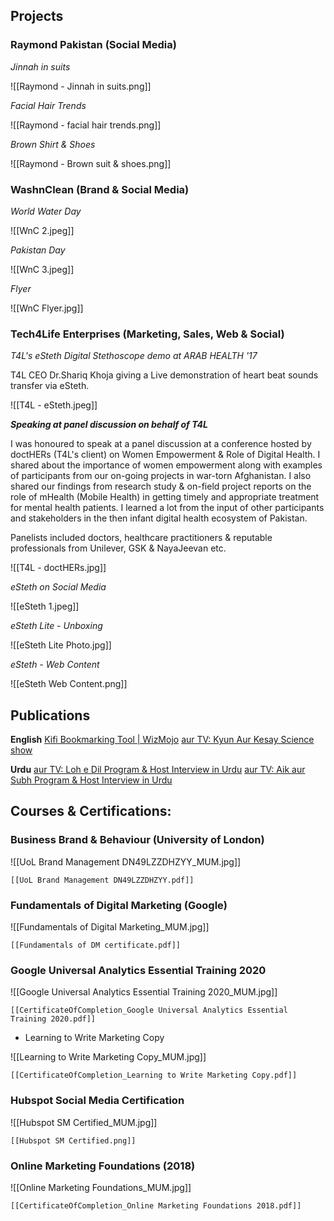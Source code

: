 ## Projects

### Raymond Pakistan (Social Media)

*Jinnah in suits*

![[Raymond - Jinnah in suits.png]]


*Facial Hair Trends*

![[Raymond - facial hair trends.png]]


*Brown Shirt & Shoes*

![[Raymond - Brown suit & shoes.png]]


### WashnClean (Brand & Social Media)

*World Water Day*

![[WnC 2.jpeg]]


*Pakistan Day*

![[WnC 3.jpeg]]


*Flyer*

![[WnC Flyer.jpg]]


### Tech4Life Enterprises (Marketing, Sales, Web & Social)

*T4L's eSteth Digital Stethoscope demo at ARAB HEALTH '17*

T4L CEO Dr.Shariq Khoja giving a Live demonstration of heart beat sounds transfer via eSteth.

![[T4L - eSteth.jpeg]]


***Speaking at panel discussion on behalf of T4L***

I was honoured to speak at a panel discussion at a conference hosted by doctHERs (T4L's client) on Women Empowerment & Role of Digital Health. I shared about the importance of women empowerment along with examples of participants from our on-going projects in war-torn Afghanistan. I also shared our findings from research study & on-field project reports on the role of mHealth (Mobile Health) in getting timely and appropriate treatment for mental health patients. I learned a lot from the input of other participants and stakeholders in the then infant digital health ecosystem of Pakistan.

Panelists included doctors, healthcare practitioners & reputable professionals from Unilever, GSK & NayaJeevan etc.


![[T4L - doctHERs.jpg]]


*eSteth on Social Media*

![[eSteth 1.jpeg]]


*eSteth Lite - Unboxing*

![[eSteth Lite Photo.jpg]]


*eSteth - Web Content*

![[eSteth Web Content.png]]


## Publications

**English**
[Kifi Bookmarking Tool | WizMojo](https://wizmojo.com/kifi-turns-bookmarking-into-collective-learning/)
[aur TV: Kyun Aur Kesay Science show](https://dnd.com.pk/kyun-aur-kesay-show/261979)

**Urdu**
[aur TV: Loh e Dil Program & Host Interview in Urdu](https://khabarnamay.com/2022/03/03/%d9%84%d9%88%d8%ad-%d9%90%d8%af%d9%84/)
[aur TV: Aik aur Subh Program & Host Interview  in Urdu](http://drtnews.com/ur/archives/8955)

## Courses & Certifications:

### Business Brand & Behaviour (University of London)

![[UoL Brand Management DN49LZZDHZYY_MUM.jpg]]

    [[UoL Brand Management DN49LZZDHZYY.pdf]]

### Fundamentals of Digital Marketing (Google)

![[Fundamentals of Digital Marketing_MUM.jpg]]

	[[Fundamentals of DM certificate.pdf]]

### Google Universal Analytics Essential Training 2020

![[Google Universal Analytics Essential Training 2020_MUM.jpg]]

    [[CertificateOfCompletion_Google Universal Analytics Essential Training 2020.pdf]]

- Learning to Write Marketing Copy

![[Learning to Write Marketing Copy_MUM.jpg]]

    [[CertificateOfCompletion_Learning to Write Marketing Copy.pdf]]

### Hubspot Social Media Certification

![[Hubspot SM Certified_MUM.jpg]]

    [[Hubspot SM Certified.png]]

### Online Marketing Foundations (2018)

![[Online Marketing Foundations_MUM.jpg]]

    [[CertificateOfCompletion_Online Marketing Foundations 2018.pdf]]